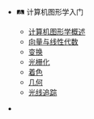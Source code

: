 - 🛤 计算机图形学入门
  - [计算机图形学概述](graphics/01-overview.md "计算机图形学概述 - 计算机图形学入门")
  - [向量与线性代数](graphics/02-linear-algebra.md "向量与线性代数 - 计算机图形学入门")
  - [变换](graphics/03~04-transformation.md "变换 - 计算机图形学入门")
  - [光栅化](graphics/05~06-rasterization.md "光栅化 - 计算机图形学入门")
  - [着色](graphics/07~09-shading.md "着色 - 计算机图形学入门")
  - [几何](graphics/10~12-geometry.md "几何 - 计算机图形学入门")
  - [光线追踪](graphics/13~16-raytracing.md "光线追踪 - 计算机图形学入门")

- [](占位)